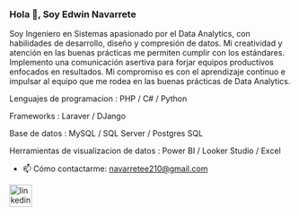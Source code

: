 ### Hola 👋, Soy Edwin Navarrete
Soy Ingeniero en Sistemas apasionado por el Data Analytics, con habilidades de desarrollo, diseño y compresión de datos. Mi creatividad y atención en las buenas prácticas me permiten cumplir con los estándares. Implemento una comunicación asertiva para forjar equipos productivos enfocados en resultados. Mi compromiso es con el aprendizaje continuo e impulsar al equipo que me rodea en las buenas prácticas de Data Analytics.

Lenguajes de programacion : PHP / C# / Python 

Frameworks : Laraver / DJango

Base de datos : MySQL / SQL Server / Postgres SQL

Herramientas de visualizacion de datos : Power BI / Looker Studio / Excel


- 📫 Cómo contactarme: navarretee210@gmail.com 


[<img src='https://cdn.jsdelivr.net/npm/simple-icons@3.0.1/icons/linkedin.svg' alt='linkedin' height='40'>](https://www.linkedin.com/in/edwin-navarrete210/)  


